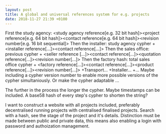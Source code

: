 ```yaml
---
layout: post
title: A global and universal references system for e.g. projects
date: 2018-11-27 21:39 +0100
---
```

First the study agency:
<study agency reference[e.g. 32 bit hash]><project reference[e.g. 64 bit hash]><contact reference[e.g. 64 bit hash]><revision number[e.g. 16 bit sequential]>
Then the installer:
study agency cypher + <installer reference[...]><contact reference[...]>
Then the sales office:
previous cypher + <seller reference [...]><contact reference[...]><quotation reference[...]><revision number[...]>
Then the factory hash:
total sales office cypher + <factory reference[...]><contact reference[...]><product reference[...]><revision number[...]>
+Transport...
+Installer...
+...
Maybe including a cypher version number to enable more possible versions of the cypher simultaniously. Or make the cypher adaptable ...

The further in the process the longer the cypher. Maybe timestamps can be included.
A base58 hash of every step's cypher to shorten the string?

I want to construct a website with all projects included, preferably decentralised running projects with centralised finalised projects.
Search with a hash, see the stage of the project and it's details.
Distinction must be made between public and private data, this means also enabling a login with password and authoization management.